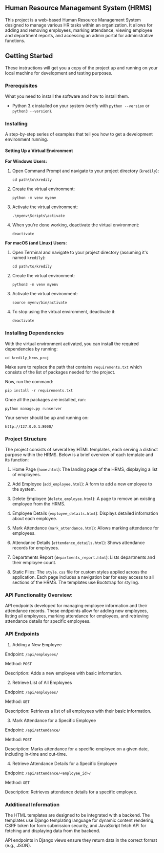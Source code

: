 
## Human Resource Management System (HRMS)

This project is a web-based Human Resource Management System designed to manage various HR tasks within an organization. It allows for adding and removing employees, marking attendance, viewing employee and department reports, and accessing an admin portal for administrative functions.

## Getting Started

These instructions will get you a copy of the project up and running on your local machine for development and testing purposes.
### Prerequisites

What you need to install the software and how to install them.

- Python 3.x installed on your system (verify with `python --version` or `python3 --version`).

### Installing

A step-by-step series of examples that tell you how to get a development environment running.

#### Setting Up a Virtual Environment

**For Windows Users:**

1. Open Command Prompt and navigate to your project directory (`kredily`):
    ```
    cd path\to\kredily
    ```
2. Create the virtual environment:
    ```
    python -m venv myenv
    ```
3. Activate the virtual environment:
    ```
    .\myenv\Scripts\activate
    ```
4. When you're done working, deactivate the virtual environment:
    ```
    deactivate
    ```

**For macOS (and Linux) Users:**

1. Open Terminal and navigate to your project directory (assuming it's named `kredily`):
    ```
    cd path/to/kredily
    ```
2. Create the virtual environment:
    ```
    python3 -m venv myenv
    ```
3. Activate the virtual environment:
    ```
    source myenv/bin/activate
    ```
4. To stop using the virtual environment, deactivate it:
    ```
    deactivate
    ```

### Installing Dependencies

With the virtual environment activated, you can install the required dependencies by running:

 `cd kredily_hrms_proj`

Make sure to replace the path that contains `requirements.txt` which consists of the list of packages needed for the project.

Now, run the command:

`pip install -r requirements.txt`

Once all the packages are installed, run:

`python manage.py runserver`

Your server should be up and running on:

`http://127.0.0.1:8000/`


### Project Structure

The project consists of several key HTML templates, each serving a distinct purpose within the HRMS. Below is a brief overview of each template and its function:

1. Home Page (`home.html`): The landing page of the HRMS, displaying a list of employees.

2. Add Employee (`add_employee.html`): A form to add a new employee to the system.
3. Delete Employee (`delete_employee.html`): A page to remove an existing employee from the HRMS.
4. Employee Details (`employee_details.html`): Displays detailed information about each employee.
5. Mark Attendance (`mark_attendance.html`): Allows marking attendance for employees.
6. Attendance Details (`attendance_details.html`): Shows attendance records for employees.
7. Departments Report (`departments_report.html`): Lists departments and their employee count.
8. Static Files: The `style.css` file for custom styles applied across the application.
Each page includes a navigation bar for easy access to all sections of the HRMS. The templates use Bootstrap for styling.

### API Functionality Overview:

API endpoints developed for managing employee information and their attendance records. These endpoints allow for adding new employees, listing all employees, marking attendance for employees, and retrieving attendance details for specific employees.

### API Endpoints

1. Adding a New Employee

Endpoint: `/api/employees/`

Method: `POST`

Description: Adds a new employee with basic information.

2. Retrieve List of All Employees

Endpoint: `/api/employees/`

Method: `GET`

Description: Retrieves a list of all employees with their basic information.


3. Mark Attendance for a Specific Employee

Endpoint: `/api/attendance/`

Method: `POST`

Description: Marks attendance for a specific employee on a given date, including in-time and out-time.

4. Retrieve Attendance Details for a Specific Employee

Endpoint: `/api/attendance/<employee_id>/`

Method: `GET`

Description: Retrieves attendance details for a specific employee.

### Additional Information

The HTML templates are designed to be integrated with a backend. The templates use Django templating language for dynamic content rendering, CSRF token for form submission security, and JavaScript fetch API for fetching and displaying data from the backend.

API endpoints in Django views ensure they return data in the correct format (e.g., JSON).


